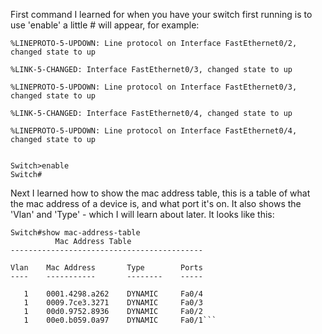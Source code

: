 First command I learned for when you have your switch first running is to use 'enable' a little # will appear, for example:

```
%LINEPROTO-5-UPDOWN: Line protocol on Interface FastEthernet0/2, changed state to up

%LINK-5-CHANGED: Interface FastEthernet0/3, changed state to up

%LINEPROTO-5-UPDOWN: Line protocol on Interface FastEthernet0/3, changed state to up

%LINK-5-CHANGED: Interface FastEthernet0/4, changed state to up

%LINEPROTO-5-UPDOWN: Line protocol on Interface FastEthernet0/4, changed state to up


Switch>enable
Switch#
```

Next I learned how to show the mac address table, this is a table of what the mac address of a device is, and what port it's on. It also shows the 'Vlan' and 'Type' - which I will learn about later.
It looks like this:

```
Switch#show mac-address-table
          Mac Address Table
-------------------------------------------

Vlan    Mac Address       Type        Ports
----    -----------       --------    -----

   1    0001.4298.a262    DYNAMIC     Fa0/4
   1    0009.7ce3.3271    DYNAMIC     Fa0/3
   1    00d0.9752.8936    DYNAMIC     Fa0/2
   1    00e0.b059.0a97    DYNAMIC     Fa0/1```
